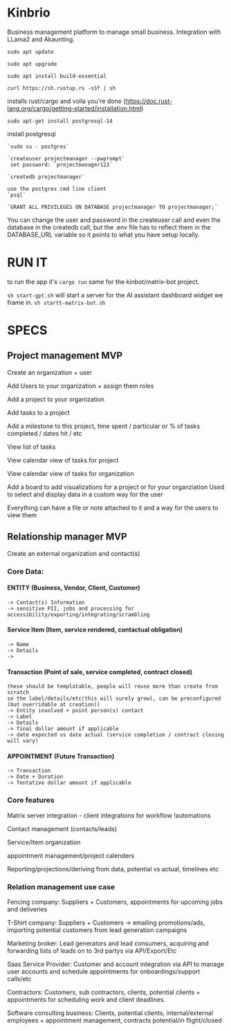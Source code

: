# Kinbrio

Business management platform to manage small business. Integration with LLama2 and Akaunting.

`sudo apt update`

`sudo apt upgrade`

`sudo apt install build-essential`

`curl https://sh.rustup.rs -sSf | sh`

installs rust/cargo and voila you're done (https://doc.rust-lang.org/cargo/getting-started/installation.html)

`sudo apt-get install postgresql-14`

install postgresql

    `sudo su - postgres`

    `createuser projectmanager --pwprompt`
     set password: `projectmanager123`

    `createdb projectmanager`
	
	use the postgres cmd line client
	`psql`
	
	`GRANT ALL PRIVILEGES ON DATABASE projectmanager TO projectmanager;`
You can change the user and password in the createuser call and even the database in the createdb call, but the .env file has to reflect them in the DATABASE_URL variable so it points to what you have setup locally.


# RUN IT

to run the app it's `cargo run` same for the kinbot/matrix-bot project.

`sh start-gpt.sh` will start a server for the AI assistant dashboard widget we frame in.
`sh startt-matrix-bot.sh` 
# SPECS 

## Project management MVP
Create an organization + user

Add Users to your organization + assign them roles

Add a project to your organization 

Add tasks to a project

Add a milestone to this project, time spent / particular or % of tasks completed / dates hit / etc 

View list of tasks

View calendar view of tasks for project

View calendar view of tasks for organization

Add a board to add visualizations for a project or for your organziation 
    Used to select and display data in a custom way for the user 

Everything can have a file or note attached to it and a way for the users to view them

## Relationship manager MVP

Create an external organization and contact(s)

### Core Data:

#### ENTITY (Business, Vendor, Client, Customer) 
	-> Contact(s) Information
	-> sensitive PII, jobs and processing for accessibility/exporting/integrating/scrambling

#### Service Item (Item, service rendered, contactual obligation)
	-> Name
	-> Details
	-> 

#### Transaction (Point of sale, service completed, contract closed) 
    these should be templatable, people will reuse more than create from scratch 
    so the label/details/etc(this will surely grow), can be preconfigured 
    (but overridable at creation))
	-> Entity involved + point person(s) contact
	-> Label
	-> Details
	-> final dollar amount if applicable
	-> date expected vs date actual (service completion / contract closing will vary)
	
#### APPOINTMENT (Future Transaction)
	-> Transaction
	-> Date + Duration
	-> Tentative dollar amount if applicable

### Core features

Matrix server integration - client integrations for workflow !automations

Contact management (contacts/leads)

Service/Item organization

appointment management/project calenders

Reporting/projections/deriving from data, potential vs actual, timelines etc

### Relation management use case 
Fencing company: Suppliers + Customers, appointments for upcoming jobs and deliveries

T-Shirt company: Suppliers + Customers -> emailing promotions/ads, importing potential customers from lead generation campaigns

Marketing broker: Lead generators and lead consumers, acquiring and forwarding lists of leads on to 3rd partys via API/Export/Etc

Saas Service Provider: Customer and account integration via API to manage user accounts and schedule appointments for onboardings/support calls/etc

Contractors: Customers, sub contractors, clients, potential clients + appointments for scheduling work and client deadlines.

Software consulting business: Clients, potential clients, internal/external employees + appointment management, contracts potential/in flight/closed  
